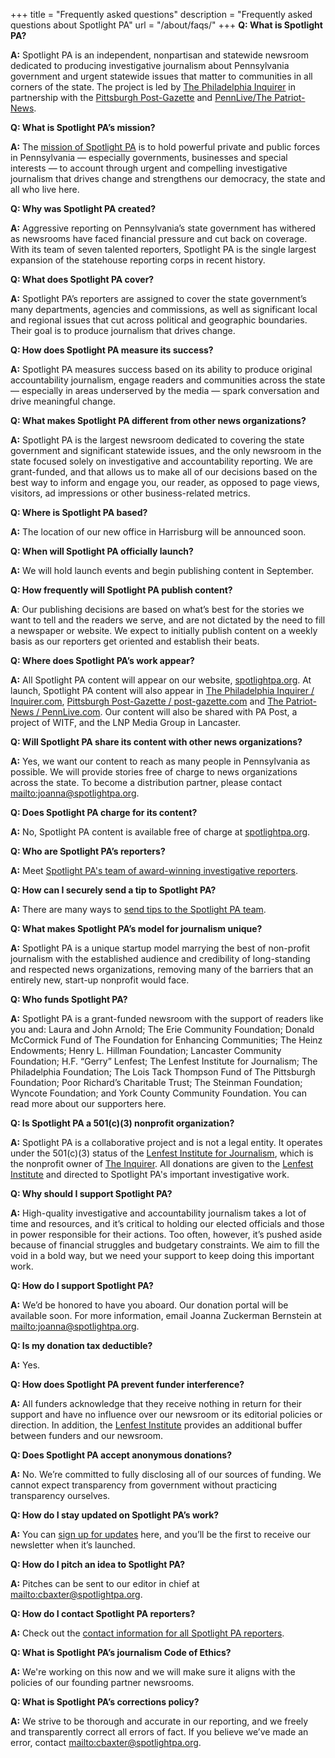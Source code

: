 +++
title = "Frequently asked questions"
description = "Frequently asked questions about Spotlight PA"
url = "/about/faqs/"
+++
**Q: What is Spotlight PA?**

**A:** Spotlight PA is an independent, nonpartisan and statewide newsroom dedicated to producing investigative journalism about Pennsylvania government and urgent statewide issues that matter to communities in all corners of the state. The project is led by [The Philadelphia Inquirer](https://www.inquirer.com) in partnership with the [Pittsburgh Post-Gazette](https://www.post-gazette.com/) and [PennLive/The Patriot-News](https://www.pennlive.com).

**Q: What is Spotlight PA’s mission?**

**A:** The [mission of Spotlight PA](https://www.spotlightpa.org/about/) is to hold powerful private and public forces in Pennsylvania — especially governments, businesses and special interests — to account through urgent and compelling investigative journalism that drives change and strengthens our democracy, the state and all who live here.

**Q: Why was Spotlight PA created?**

**A:** Aggressive reporting on Pennsylvania’s state government has withered as newsrooms have faced financial pressure and cut back on coverage. With its team of seven talented reporters, Spotlight PA is the single largest expansion of the statehouse reporting corps in recent history.

**Q: What does Spotlight PA cover?**

**A:** Spotlight PA’s reporters are assigned to cover the state government’s many departments, agencies and commissions, as well as significant local and regional issues that cut across political and geographic boundaries. Their goal is to produce journalism that drives change.

**Q: How does Spotlight PA measure its success?**

**A:** Spotlight PA measures success based on its ability to produce original accountability journalism, engage readers and communities across the state — especially in areas underserved by the media — spark conversation and drive meaningful change.

**Q: What makes Spotlight PA different from other news organizations?**

**A:** Spotlight PA is the largest newsroom dedicated to covering the state government and significant statewide issues, and the only newsroom in the state focused solely on investigative and accountability reporting. We are grant-funded, and that allows us to make all of our decisions based on the best way to inform  and engage you, our reader, as opposed to page views, visitors, ad impressions or other business-related metrics.

**Q: Where is Spotlight PA based?**

**A:** The location of our new office in Harrisburg will be announced soon.

**Q: When will Spotlight PA officially launch?**

**A:** We will hold launch events and begin publishing content in September.

**Q: How frequently will Spotlight PA publish content?**

**A**: Our publishing decisions are based on what’s best for the stories we want to tell and the readers we serve, and are not dictated by the need to fill a newspaper or website. We expect to initially publish content on a weekly basis as our reporters get oriented and establish their beats.

**Q: Where does Spotlight PA’s work appear?**

**A:** All Spotlight PA content will appear on our website, [spotlightpa.org](https://www.spotlightpa.org). At launch, Spotlight PA content will also appear in [The Philadelphia Inquirer / Inquirer.com](https://www.inquirer.com), [Pittsburgh Post-Gazette / post-gazette.com](https://www.post-gazette.com/) and [The Patriot-News / PennLive.com](https://www.pennlive.com). Our content will also be shared with PA Post, a project of WITF, and the LNP Media Group in Lancaster.

**Q: Will Spotlight PA share its content with other news organizations?**

**A:** Yes, we want our content to reach as many people in Pennsylvania as possible. We will provide stories free of charge to news organizations across the state. To become a distribution partner, please contact <mailto:joanna@spotlightpa.org>.

**Q: Does Spotlight PA charge for its content?**

**A:** No, Spotlight PA content is available free of charge at [spotlightpa.org](https://www.spotlightpa.org).

**Q: Who are Spotlight PA’s reporters?**

**A:** Meet [Spotlight PA's team of award-winning investigative reporters](https://www.spotlightpa.org/about/staff/).

**Q: How can I securely send a tip to Spotlight PA?**

**A:** There are many ways to [send tips to the Spotlight PA team](https://www.spotlightpa.org/tips).

**Q: What makes Spotlight PA’s model for journalism unique?**

**A:** Spotlight PA is a unique startup model marrying the best of non-profit journalism with the established audience and credibility of long-standing and respected news organizations, removing many of the barriers that an entirely new, start-up nonprofit would face.

**Q: Who funds Spotlight PA?**

**A:** Spotlight PA is a grant-funded newsroom with the support of readers like you and: Laura and John Arnold; The Erie Community Foundation; Donald McCormick Fund of The Foundation for Enhancing Communities; The Heinz Endowments; Henry L. Hillman Foundation; Lancaster Community Foundation; H.F. “Gerry” Lenfest; The Lenfest Institute for Journalism; The Philadelphia Foundation; The Lois Tack Thompson Fund of The Pittsburgh Foundation; Poor Richard’s Charitable Trust; The Steinman Foundation; Wyncote Foundation; and York County Community Foundation. You can read more about our supporters here.

**Q: Is Spotlight PA a 501(c)(3) nonprofit organization?**

**A:** Spotlight PA is a collaborative project and is not a legal entity. It operates under the 501(c)(3) status of the [Lenfest Institute for Journalism](https://www.lenfestinstitute.org/), which is the nonprofit owner of [The Inquirer](https://www.inquirer.com). All donations are given to the [Lenfest Institute](https://www.lenfestinstitute.org/) and directed to Spotlight PA's important investigative work.

**Q: Why should I support Spotlight PA?**

**A:** High-quality investigative and accountability journalism takes a lot of time and resources, and it’s critical to holding our elected officials and those in power responsible for their actions. Too often, however, it’s pushed aside because of financial struggles and budgetary constraints. We aim to fill the void in a bold way, but we need your support to keep doing this important work.

**Q: How do I support Spotlight PA?**

**A:** We’d be honored to have you aboard. Our donation portal will be available soon. For more information, email Joanna Zuckerman Bernstein at <mailto:joanna@spotlightpa.org>.

**Q: Is my donation tax deductible?**

**A:** Yes.

**Q: How does Spotlight PA prevent funder interference?**

**A:** All funders acknowledge that they receive nothing in return for their support and have no influence over our newsroom or its editorial policies or direction. In addition, the [Lenfest Institute](https://www.lenfestinstitute.org/) provides an additional buffer between funders and our newsroom.

**Q: Does Spotlight PA accept anonymous donations?**

**A:** No. We’re committed to fully disclosing all of our sources of funding. We cannot expect transparency from government without practicing transparency ourselves.

**Q: How do I stay updated on Spotlight PA’s work?**

**A:** You can [sign up for updates](https://www.spotlightpa.org) here, and you’ll be the first to receive our newsletter when it’s launched.

**Q: How do I pitch an idea to Spotlight PA?**

**A:** Pitches can be sent to our editor in chief at <mailto:cbaxter@spotlightpa.org>.

**Q: How do I contact Spotlight PA reporters?**

**A:** Check out the [contact information for all Spotlight PA reporters](https://www.spotlightpa.org/about/staff/).

**Q: What is Spotlight PA’s journalism Code of Ethics?**

**A:** We're working on this now and we will make sure it aligns with the policies of our founding partner newsrooms.

**Q: What is Spotlight PA’s corrections policy?**

**A:** We strive to be thorough and accurate in our reporting, and we freely and transparently correct all errors of fact. If you believe we’ve made an error, contact <mailto:cbaxter@spotlightpa.org>.
